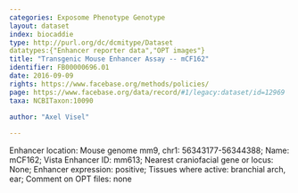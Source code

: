 ```yaml
---
categories: Exposome Phenotype Genotype
layout: dataset  
index: biocaddie  
type: http://purl.org/dc/dcmitype/Dataset  
datatypes:{"Enhancer reporter data","OPT images"}  
title: "Transgenic Mouse Enhancer Assay -- mCF162"  
identifier: FB00000696.01  
date: 2016-09-09  
rights: https://www.facebase.org/methods/policies/  
page: https://www.facebase.org/data/record/#1/legacy:dataset/id=12969  
taxa: NCBITaxon:10090  
  
author: "Axel Visel"  

---
```

 Enhancer location: Mouse genome mm9, chr1: 56343177-56344388; Name: mCF162; Vista Enhancer ID: mm613; Nearest craniofacial gene or locus: None; Enhancer expression: positive; Tissues where active: branchial arch, ear; Comment on OPT files: none 
